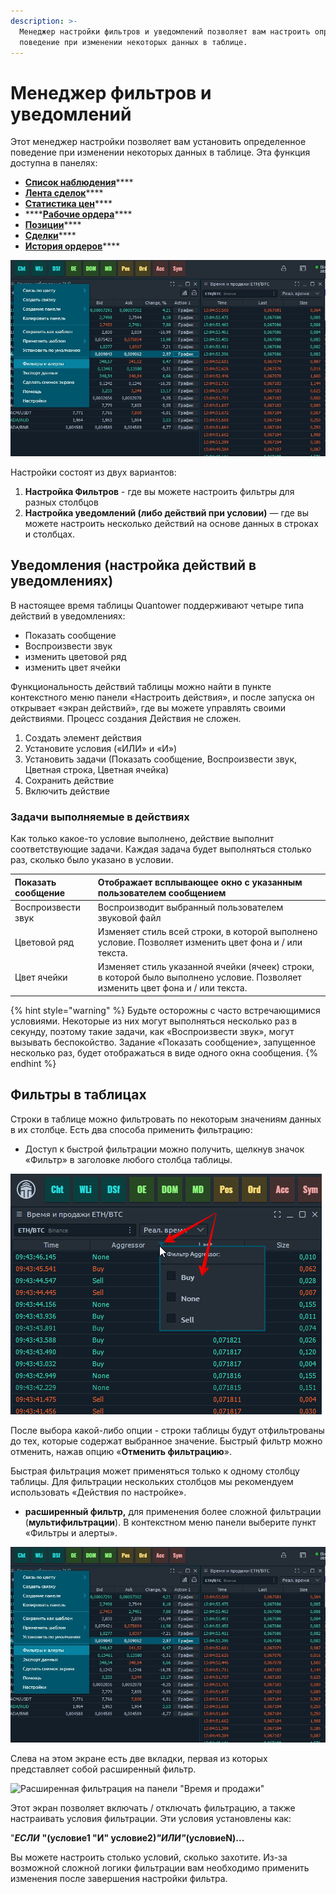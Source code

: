```yaml
---
description: >-
  Менеджер настройки фильтров и уведомлений позволяет вам настроить определенное
  поведение при изменении некоторых данных в таблице.
---
```


# Менеджер фильтров и уведомлений

Этот менеджер настройки позволяет вам установить определенное поведение при изменении некоторых данных в таблице. Эта функция доступна в панелях:

* [**Список наблюдения**](https://app.gitbook.com/@quantower/s/quantower-ru/~/drafts/-MaYzvomjGa_2w_IlU3-/analytics-panels/watchlist)\*\*\*\*
* [**Лента сделок**](https://app.gitbook.com/@quantower/s/quantower-ru/~/drafts/-MaYzvomjGa_2w_IlU3-/analytics-panels/time-and-sales#setup-actions-filters-and-actions)\*\*\*\*
* [**Статистика цен**](https://app.gitbook.com/@quantower/s/quantower-ru/~/drafts/-MaYzvomjGa_2w_IlU3-/analytics-panels/price-statistic)\*\*\*\*
* \*\*\*\*[**Рабочие ордера**](https://app.gitbook.com/@quantower/s/quantower-ru/~/drafts/-MaYzvomjGa_2w_IlU3-/portfolio-panels/working-orders)\*\*\*\*
* [**Позиции**](https://app.gitbook.com/@quantower/s/quantower-ru/~/drafts/-MaYzvomjGa_2w_IlU3-/portfolio-panels/positions)\*\*\*\*
* [**Сделки**](https://app.gitbook.com/@quantower/s/quantower-ru/~/drafts/-MaYzvomjGa_2w_IlU3-/portfolio-panels/trades)\*\*\*\*
* [**История ордеров**](https://app.gitbook.com/@quantower/s/quantower-ru/~/drafts/-MaYzvomjGa_2w_IlU3-/portfolio-panels/orders-history)\*\*\*\*

![](../.gitbook/assets/filtry-i-alerty.jpg)

Настройки  состоят из двух вариантов:

1. **Настройка Фильтров** - где вы можете настроить фильтры для разных столбцов
2. **Настройка уведомлений \(либо действий при условии\)** — где вы можете настроить несколько действий на основе данных в строках и столбцах.

## Уведомления \(настройка действий в уведомлениях\)

 В настоящее время таблицы Quantower поддерживают четыре типа действий в уведомлениях:

* Показать сообщение
* Воспроизвести звук
* изменить цветовой ряд
* изменить цвет ячейки

Функциональность действий таблицы можно найти в пункте контекстного меню панели «Настроить действия», и после запуска он открывает «экран действий», где вы можете управлять своими действиями. Процесс создания Действия не сложен.

1. Создать элемент действия
2. Установите условия \(«ИЛИ» и «И»\)
3. Установить задачи \(Показать сообщение, Воспроизвести звук, Цветная строка, Цветная ячейка\)
4. Сохранить действие
5. Включить действие



### Задачи выполняемые в действиях 

Как только какое-то условие выполнено, действие выполнит соответствующие задачи. Каждая задача будет выполняться столько раз, сколько было указано в условии.

| Показать сообщение | Отображает всплывающее окно с указанным пользователем сообщением |
| :--- | :--- |
| Воспроизвести звук | Воспроизводит выбранный пользователем звуковой файл |
| Цветовой ряд | Изменяет стиль всей строки, в которой выполнено условие. Позволяет изменить цвет фона и / или текста. |
| Цвет ячейки | Изменяет стиль указанной ячейки \(ячеек\) строки, в которой было выполнено условие. Позволяет изменить цвет фона и / или текста. |

{% hint style="warning" %}
Будьте осторожны с часто встречающимися условиями. Некоторые из них могут выполняться несколько раз в секунду, поэтому такие задачи, как «Воспроизвести звук», могут вызывать беспокойство. Задание «Показать сообщение», запущенное несколько раз, будет отображаться в виде одного окна сообщения.
{% endhint %}

## Фильтры в таблицах

Строки в таблице можно фильтровать по некоторым значениям данных в их столбце. Есть два способа применить фильтрацию:

* Доступ к быстрой фильтрации можно получить, щелкнув значок «Фильтр» в заголовке любого столбца таблицы.

![](../.gitbook/assets/filtr.png)

После выбора какой-либо опции - строки таблицы будут отфильтрованы до тех, которые содержат выбранное значение. Быстрый фильтр можно отменить, нажав опцию «**Отменить фильтрацию**».

Быстрая фильтрация может применяться только к одному столбцу таблицы. Для фильтрации нескольких столбцов мы рекомендуем использовать «Действия по настройке».

* **расширенный фильтр,** для применения более сложной фильтрации \(**мультифильтрации**\). В контекстном меню панели выберите пункт «Фильтры и алерты».

![](../.gitbook/assets/filtry-i-alerty.jpg)

Слева на этом экране есть две вкладки, первая из которых представляет собой расширенный фильтр.

![&#x420;&#x430;&#x441;&#x448;&#x438;&#x440;&#x435;&#x43D;&#x43D;&#x430;&#x44F; &#x444;&#x438;&#x43B;&#x44C;&#x442;&#x440;&#x430;&#x446;&#x438;&#x44F; &#x43D;&#x430; &#x43F;&#x430;&#x43D;&#x435;&#x43B;&#x438; &quot;&#x412;&#x440;&#x435;&#x43C;&#x44F; &#x438; &#x43F;&#x440;&#x43E;&#x434;&#x430;&#x436;&#x438;&quot;](https://gblobscdn.gitbook.com/assets%2F-LD6FsRvQ3jgwJIg6O7r%2F-LSZlUr_Myk0rKIIPYb3%2F-LS_5SP-opC1CiDG-iws%2Fadvanced%20filtering.png?alt=media&token=e2d74d74-7ee5-4533-ae11-09d4db0ab09c)

Этот экран позволяет включать / отключать фильтрацию, а также настраивать условия фильтрации. Эти условия установлены как:  
  
"_**ЕСЛИ**_ **"\(условие1 "И" условие2\)**_**"ИЛИ"**_**\(условиеN\)...**

Вы можете настроить столько условий, сколько захотите. Из-за возможной сложной логики фильтрации вам необходимо применить изменения после завершения настройки фильтра.

